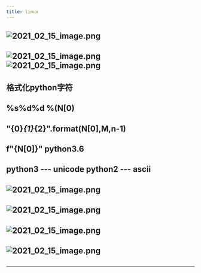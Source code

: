 ```yaml
---
title: linux
---
```


## ![2021_02_15_image.png](https://cdn.logseq.com/%2F7aa8ab99-753a-4230-847b-43a1c3a3ef47dc8aff15-7704-4855-b56c-aedaa35bb2f32021_02_15_image.png?Expires=4766962775&Signature=j~~-GlGOFARYis8Aw9FQwyA65CXDvpDsfzRD3ROB1ZPLMfUxWV4lKxKHZMIo7X8E~kcqDpVWQ8MkboiKvtSW9XrJgtMueJkfj7rV~DZQ1fmXKpZhyNPapUXpnRCMiHZ~OPmjLWsZ1k44pbqDBVpKEPYxfOvau8sBA21PqsziuqqoBNDH8MhVkkg5lUlt4HEOrleRGx8jBo6XvCpNSOmf216ciSNTqzxljote21OyWSPCN1Pt34sWMJzbMr9GhXYcFnRn7iYSJWQ0zErQg1h6UtJvtyPipp0j8Dgq~CgFv~O-8K11YeUNXpQz~3zekMpeiEzp-jbBtustngjwoEChSg__&Key-Pair-Id=APKAJE5CCD6X7MP6PTEA)
##
## ![2021_02_15_image.png](https://cdn.logseq.com/%2F7aa8ab99-753a-4230-847b-43a1c3a3ef47c780c587-de87-448a-aa46-fd24cedd8a4f2021_02_15_image.png?Expires=4766963093&Signature=jFzIASx8AypbrOzcJ0N5gRongHrJOLAh6nqBGk3OH2qoji3V--UAjorVul-d1azXQ~ehjA7SdmalAsyJHSdqt-eHzCI~GzWfgC6Ck9AuqCDhUErnzjk7wY7vcMC2ldWVqoOgatUwqKBCngtIgcxKMxdiHa0JToDUM5Glsv7Bk3YjN2YYE6cwuY~ssX9iBVmLXsTTiOP25kKGf1Ri1mAESqMuJbLFmfRVcIMlofJZgw9dknJT6dIqvUYYNhroQBdpVSnWeGSKbXrscn0~RxBP0quhAKbFBTLEtONfDC8p9SakK9Rh6BSQhxIaDKvc8m7IjCrfkFKhf7x68onpf4-JDA__&Key-Pair-Id=APKAJE5CCD6X7MP6PTEA) ![2021_02_15_image.png](https://cdn.logseq.com/%2F7aa8ab99-753a-4230-847b-43a1c3a3ef47566d5e34-ef40-4f52-b9b8-f2e27a713e882021_02_15_image.png?Expires=4766963093&Signature=EMFJQ~R-owvqsSwwp7q4gQF~aBQ6MTZZlVC6pxC3S5qoClueX1Fv~vlXqJQEQAHHzvvoJlKNqDY-jQOMOpRYTdfaqW~edR6rtJg7hSOggrwp8pDgD9sskTAoBqXFKPVWqTOlrQM2wA~VFGP9~-bRRsiOnxm~dfBmuohjX09TmBBkjDp7WPDOc9~SSQ-B0k1Pf-S4f9GHyVvJGaLDVGIM~bSOws9hIwgt2zmXZHHUruKMA9o8glGVMj1zR7NDn7-blQLt5FT65BKFl7EW5BsrBHrWbmpUqIbeQxOP5p5lSepLce6X3~Zm94hmc3dAQ1gQAY-TqS9R1lz1kLowD38sEA__&Key-Pair-Id=APKAJE5CCD6X7MP6PTEA)
## 格式化python字符
## %s%d%d %(N[0)
## "{0}*{1}*{2}".format(N[0],M,n-1)
## f"{N[0]}" python3.6
## python3 --- unicode python2 --- ascii
##
## ![2021_02_15_image.png](https://cdn.logseq.com/%2F7aa8ab99-753a-4230-847b-43a1c3a3ef47983985e9-ec00-40b7-9e25-43ec0295f2ad2021_02_15_image.png?Expires=4766964409&Signature=UFROna6qd-m5g0BK8C-2PF8N5mAdpfaIX08OizfEOOybs91dZqX~baaWPaw0xBoy99ThQ7E-QqndKUESjZo9mMqnDzWOIuIm5X12~cqC0PQZduE3vi7vUs~t8ftKSyP5PWYQIXPmAtTuVwdqajH3eVya99d3YmrnUmJVsHUQowD8A6YM9MKrQh5CLOF7V4laHMM4tuK~PNi2lIGAS1SFT3~NAvIW1WJk8vkVEF5QL3tYad23Uw0khn9lOrz3PlRB8T7ikK~G5ydzi7JEP2CFKu7A9~8NM6RCLFOngPGVJ6uob8pk7RvY-JmU-KqZe4kdNlgSgsVfoWtPuABJxv1KZQ__&Key-Pair-Id=APKAJE5CCD6X7MP6PTEA)
## ![2021_02_15_image.png](https://cdn.logseq.com/%2F7aa8ab99-753a-4230-847b-43a1c3a3ef477cbaa6f5-0d21-41cf-910c-748020944ff52021_02_15_image.png?Expires=4766964126&Signature=J8nCDUDf2ycet6EOL5CfoMTDjBgPopyonwk8bAWbjRnAOTdwcNXFjqtSmeCAiMdbGIPpHrtecCGSA8DvXEDySNW99QbWKfQJyyOecdN~QocLwhJotUNpeXmEZxutF5D3LrRl8ap1Oh3efLLl8EHQ4~H4u~oWEwU~F0kbRMwUF0Rq~84pU78xzHS6Zl371Ysda~rDebSDffFizu5R7ck4ABWX02r9QBgn3w2VtBCcNqsiycH9vAwwQoWgQQIDQEUHU5h02Y-dXDOc7gs~P-HT042E0-Ry1ymFCM1UtIPzybARye5gSuGyLu4BxPJPcJl4gYIQG9Syg36bWzOzXCCK5Q__&Key-Pair-Id=APKAJE5CCD6X7MP6PTEA)
## ![2021_02_15_image.png](https://cdn.logseq.com/%2F7aa8ab99-753a-4230-847b-43a1c3a3ef47336a07c2-08dd-4160-80d1-7df1574a63622021_02_15_image.png?Expires=4766963921&Signature=QoF1lzgjzrZ5Wg8561F7MWVDTUFS5oxCvXIwO99cm6vFLfOFvoGBfab85JnVHwQ3zatb0XEdYUsakdvcoUR60iHvn2mF7X~0WHunyj0Snu7MaIkiXUABir2upDU5gUNOqRvIrJpvoLCe4Imc7xz13FEdJv~WUFE9egjIwP5hSmqs4sdal25Seq2kLfhvu1MahdyEVWYMveVXyetIxgJK~Hh75PBDAb4XEz~OKJcw6uDG9qNbh1~PhyHol4K4pDaT2f0qGpt82hopl5n8qeLHwvYPoOknL3l~35g3eeRRxxIdK2n3mhYi5BCdHholSGdP~nt7CVeRnEIAPkZ2pw6ZXA__&Key-Pair-Id=APKAJE5CCD6X7MP6PTEA)
## ![2021_02_15_image.png](https://cdn.logseq.com/%2F7aa8ab99-753a-4230-847b-43a1c3a3ef47548dd834-6373-4570-abe5-fc6017d8e5782021_02_15_image.png?Expires=4766963869&Signature=EiiTbSFfpqduLcIYVuRqCp6-lIxJhjeeSMlz24c9OwiY5Lo9xSNOC37taMIDXoWDpzKBc9vE8oSlWkQnEi8LTIxayHPPFbD4VyTe5HFEhy1bAcIgtqBxJgD4RnSjYh3K6iqvfXRaCvsI8x8pFJitJQlKuDs8OXy-ppa4z~OZ5-BwmtS4q5guQY5AVI1tDr9LHHM3D0E9O-vX4sUAs0Q-YU6Q-zvyYMyDqFSiyNbJRtwYPI4XuUOxbGfNyK9J~0LRoE~3r0TELkAOS3TOPSr-hsAywNLKj89GykjrswN8SdzVusMgHmrS5AFPTwIDYWyYrZ4MgriW0l6TTceW0qMaww__&Key-Pair-Id=APKAJE5CCD6X7MP6PTEA)
##
##
****
